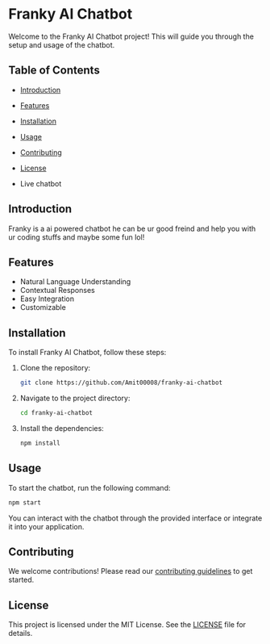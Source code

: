 # Franky AI Chatbot

Welcome to the Franky AI Chatbot project! This  will guide you through the setup and usage of the chatbot.

## Table of Contents
- [Introduction](#introduction)
- [Features](#features)
- [Installation](#installation)
- [Usage](#usage)
- [Contributing](#contributing)
- [License](#license)

- Live chatbot 

## Introduction

Franky is a ai powered chatbot he can be ur good freind and help you with ur coding stuffs and maybe some fun lol!

## Features

- Natural Language Understanding
- Contextual Responses
- Easy Integration
- Customizable

## Installation

To install Franky AI Chatbot, follow these steps:

1. Clone the repository:
    ```bash
    git clone https://github.com/Amit00008/franky-ai-chatbot
    ```
2. Navigate to the project directory:
    ```bash
    cd franky-ai-chatbot
    ```
3. Install the dependencies:
    ```bash
    npm install
    ```

## Usage

To start the chatbot, run the following command:
```bash
npm start
```

You can interact with the chatbot through the provided interface or integrate it into your application.

## Contributing

We welcome contributions! Please read our [contributing guidelines](CONTRIBUTING.md) to get started.

## License

This project is licensed under the MIT License. See the [LICENSE](LICENSE) file for details.
